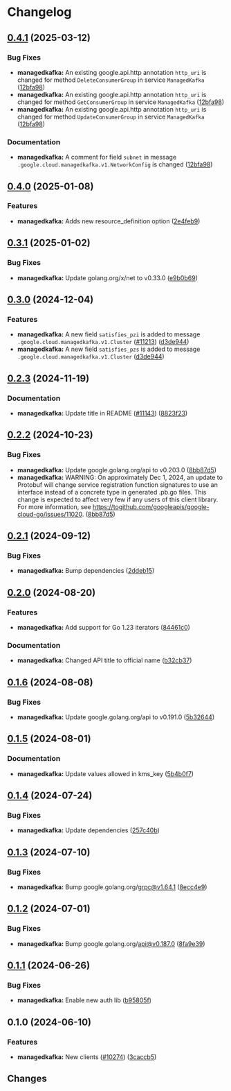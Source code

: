 # Changelog

## [0.4.1](https://github.com/googleapis/google-cloud-go/compare/managedkafka/v0.4.0...managedkafka/v0.4.1) (2025-03-12)


### Bug Fixes

* **managedkafka:** An existing google.api.http annotation `http_uri` is changed for method `DeleteConsumerGroup` in service `ManagedKafka` ([12bfa98](https://github.com/googleapis/google-cloud-go/commit/12bfa984f87099dbfbd5abf3436e440e62b04bad))
* **managedkafka:** An existing google.api.http annotation `http_uri` is changed for method `GetConsumerGroup` in service `ManagedKafka` ([12bfa98](https://github.com/googleapis/google-cloud-go/commit/12bfa984f87099dbfbd5abf3436e440e62b04bad))
* **managedkafka:** An existing google.api.http annotation `http_uri` is changed for method `UpdateConsumerGroup` in service `ManagedKafka` ([12bfa98](https://github.com/googleapis/google-cloud-go/commit/12bfa984f87099dbfbd5abf3436e440e62b04bad))


### Documentation

* **managedkafka:** A comment for field `subnet` in message `.google.cloud.managedkafka.v1.NetworkConfig` is changed ([12bfa98](https://github.com/googleapis/google-cloud-go/commit/12bfa984f87099dbfbd5abf3436e440e62b04bad))

## [0.4.0](https://github.com/googleapis/google-cloud-go/compare/managedkafka/v0.3.1...managedkafka/v0.4.0) (2025-01-08)


### Features

* **managedkafka:** Adds new resource_definition option ([2e4feb9](https://github.com/googleapis/google-cloud-go/commit/2e4feb938ce9ab023c8aa6bd1dbdf36fe589213a))

## [0.3.1](https://github.com/googleapis/google-cloud-go/compare/managedkafka/v0.3.0...managedkafka/v0.3.1) (2025-01-02)


### Bug Fixes

* **managedkafka:** Update golang.org/x/net to v0.33.0 ([e9b0b69](https://github.com/googleapis/google-cloud-go/commit/e9b0b69644ea5b276cacff0a707e8a5e87efafc9))

## [0.3.0](https://github.com/googleapis/google-cloud-go/compare/managedkafka/v0.2.3...managedkafka/v0.3.0) (2024-12-04)


### Features

* **managedkafka:** A new field `satisfies_pzi` is added to message `.google.cloud.managedkafka.v1.Cluster` ([#11213](https://github.com/googleapis/google-cloud-go/issues/11213)) ([d3de944](https://github.com/googleapis/google-cloud-go/commit/d3de9448192d4caf8506964cdc494d33f6b82070))
* **managedkafka:** A new field `satisfies_pzs` is added to message `.google.cloud.managedkafka.v1.Cluster` ([d3de944](https://github.com/googleapis/google-cloud-go/commit/d3de9448192d4caf8506964cdc494d33f6b82070))

## [0.2.3](https://github.com/googleapis/google-cloud-go/compare/managedkafka/v0.2.2...managedkafka/v0.2.3) (2024-11-19)


### Documentation

* **managedkafka:** Update title in README ([#11143](https://github.com/googleapis/google-cloud-go/issues/11143)) ([8823f23](https://github.com/googleapis/google-cloud-go/commit/8823f232e0685de7c4fb8ddbd1d98a33cff60b56))

## [0.2.2](https://github.com/googleapis/google-cloud-go/compare/managedkafka/v0.2.1...managedkafka/v0.2.2) (2024-10-23)


### Bug Fixes

* **managedkafka:** Update google.golang.org/api to v0.203.0 ([8bb87d5](https://github.com/googleapis/google-cloud-go/commit/8bb87d56af1cba736e0fe243979723e747e5e11e))
* **managedkafka:** WARNING: On approximately Dec 1, 2024, an update to Protobuf will change service registration function signatures to use an interface instead of a concrete type in generated .pb.go files. This change is expected to affect very few if any users of this client library. For more information, see https://togithub.com/googleapis/google-cloud-go/issues/11020. ([8bb87d5](https://github.com/googleapis/google-cloud-go/commit/8bb87d56af1cba736e0fe243979723e747e5e11e))

## [0.2.1](https://github.com/googleapis/google-cloud-go/compare/managedkafka/v0.2.0...managedkafka/v0.2.1) (2024-09-12)


### Bug Fixes

* **managedkafka:** Bump dependencies ([2ddeb15](https://github.com/googleapis/google-cloud-go/commit/2ddeb1544a53188a7592046b98913982f1b0cf04))

## [0.2.0](https://github.com/googleapis/google-cloud-go/compare/managedkafka/v0.1.6...managedkafka/v0.2.0) (2024-08-20)


### Features

* **managedkafka:** Add support for Go 1.23 iterators ([84461c0](https://github.com/googleapis/google-cloud-go/commit/84461c0ba464ec2f951987ba60030e37c8a8fc18))


### Documentation

* **managedkafka:** Changed API title to official name ([b32cb37](https://github.com/googleapis/google-cloud-go/commit/b32cb378ab03f34c0670a8a204bd0ef3f71d48d4))

## [0.1.6](https://github.com/googleapis/google-cloud-go/compare/managedkafka/v0.1.5...managedkafka/v0.1.6) (2024-08-08)


### Bug Fixes

* **managedkafka:** Update google.golang.org/api to v0.191.0 ([5b32644](https://github.com/googleapis/google-cloud-go/commit/5b32644eb82eb6bd6021f80b4fad471c60fb9d73))

## [0.1.5](https://github.com/googleapis/google-cloud-go/compare/managedkafka/v0.1.4...managedkafka/v0.1.5) (2024-08-01)


### Documentation

* **managedkafka:** Update values allowed in kms_key ([5b4b0f7](https://github.com/googleapis/google-cloud-go/commit/5b4b0f7878276ab5709011778b1b4a6ffd30a60b))

## [0.1.4](https://github.com/googleapis/google-cloud-go/compare/managedkafka/v0.1.3...managedkafka/v0.1.4) (2024-07-24)


### Bug Fixes

* **managedkafka:** Update dependencies ([257c40b](https://github.com/googleapis/google-cloud-go/commit/257c40bd6d7e59730017cf32bda8823d7a232758))

## [0.1.3](https://github.com/googleapis/google-cloud-go/compare/managedkafka/v0.1.2...managedkafka/v0.1.3) (2024-07-10)


### Bug Fixes

* **managedkafka:** Bump google.golang.org/grpc@v1.64.1 ([8ecc4e9](https://github.com/googleapis/google-cloud-go/commit/8ecc4e9622e5bbe9b90384d5848ab816027226c5))

## [0.1.2](https://github.com/googleapis/google-cloud-go/compare/managedkafka/v0.1.1...managedkafka/v0.1.2) (2024-07-01)


### Bug Fixes

* **managedkafka:** Bump google.golang.org/api@v0.187.0 ([8fa9e39](https://github.com/googleapis/google-cloud-go/commit/8fa9e398e512fd8533fd49060371e61b5725a85b))

## [0.1.1](https://github.com/googleapis/google-cloud-go/compare/managedkafka/v0.1.0...managedkafka/v0.1.1) (2024-06-26)


### Bug Fixes

* **managedkafka:** Enable new auth lib ([b95805f](https://github.com/googleapis/google-cloud-go/commit/b95805f4c87d3e8d10ea23bd7a2d68d7a4157568))

## 0.1.0 (2024-06-10)


### Features

* **managedkafka:** New clients ([#10274](https://github.com/googleapis/google-cloud-go/issues/10274)) ([3caccb5](https://github.com/googleapis/google-cloud-go/commit/3caccb556c889104fb77a6353774a8779a9ea24e))

## Changes
